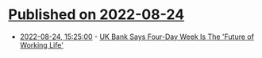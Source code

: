 # [Published on 2022-08-24](index.md)

* [2022-08-24, 15:25:00](https://news.slashdot.org/story/22/08/24/1454234/uk-bank-says-four-day-week-is-the-future-of-working-life?utm_source=rss1.0mainlinkanon&utm_medium=feed) - [UK Bank Says Four-Day Week Is The 'Future of Working Life'](https://news.slashdot.org/story/22/08/24/1454234/uk-bank-says-four-day-week-is-the-future-of-working-life?utm_source=rss1.0mainlinkanon&utm_medium=feed)
